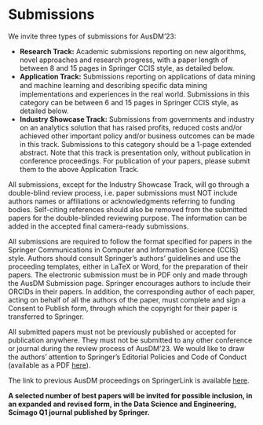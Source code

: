 # Submissions

We invite three types of submissions for AusDM’23:

- **Research Track:** Academic submissions reporting on new algorithms, novel approaches and research progress, with a paper length of between 8 and 15 pages in Springer CCIS style, as detailed below.
- **Application Track:** Submissions reporting on applications of data mining and machine learning and describing speciﬁc data mining implementations and experiences in the real world. Submissions in this category can be between 6 and 15 pages in Springer CCIS style, as detailed below.
- **Industry Showcase Track:** Submissions from governments and industry on an analytics solution that has raised profits, reduced costs and/or achieved other important policy and/or business outcomes can be made in this track. Submissions to this category should be a 1-page extended abstract. Note that this track is presentation only, without publication in conference proceedings. For publication of your papers, please submit them to the above Application Track.


All submissions, except for the Industry Showcase Track, will go through a double-blind review process, i.e. paper submissions must NOT include authors names or affiliations or acknowledgments referring to funding bodies. Self-citing references should also be removed from the submitted papers for the double-blinded reviewing purpose. The information can be added in the accepted final camera-ready submissions.


All submissions are required to follow the format specified for papers in the Springer Communications in Computer and Information Science (CCIS) style. Authors should consult Springer’s authors’ guidelines and use the proceeding templates, either in LaTeX or Word, for the preparation of their papers. The electronic submission must be in PDF only and made through the AusDM Submission page. Springer encourages authors to include their ORCIDs in their papers. In addition, the corresponding author of each paper, acting on behalf of all the authors of the paper, must complete and sign a Consent to Publish form, through which the copyright for their paper is transferred to Springer.


All submitted papers must not be previously published or accepted for publication anywhere. They must not be submitted to any other conference or journal during the review process of AusDM’23. We would like to draw the authors’ attention to Springer’s Editorial Policies and Code of Conduct (available as a PDF [here](https://bpb-ap-se2.wpmucdn.com/blogs.auckland.ac.nz/dist/c/892/files/2022/08/Publishers_Code_of_Conduct_for_Book_Authors.pdf)).


The link to previous AusDM proceedings on SpringerLink is available [here](https://link.springer.com/conference/ausdm).


**A selected number of best papers will be invited for possible inclusion, in an expanded and revised form, in the Data Science and Engineering, Scimago Q1 journal published by Springer.**